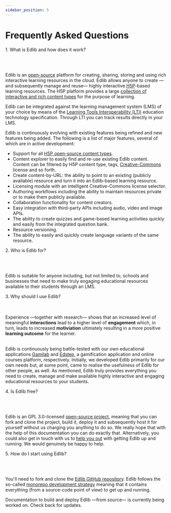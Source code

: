 ```yaml
---
sidebar_position: 5
---
```


# Frequently Asked Questions

<p class="edlib-question">1. What is Edlib and how does it work?</p>
<br/>
<br/>

Edlib is an [open-source](https://github.com/cerpus/Edlib) platform for creating, sharing, storing and using rich interactive learning resources in the cloud. Edlib allows anyone to create &mdash;and subsequently manage and reuse&mdash; highly interactive [H5P](https://h5p.org/)-based learning resources. The H5P platform provides a large [collection of interactive and rich content types](https://h5p.org/content-types-and-applications) for the purpose of learning. 

Edlib can be integrated against the learning management system (LMS) of your choice by means of the [Learning Tools Interoperability (LTI)](https://www.imsglobal.org/activity/learning-tools-interoperability) education technology specification. Through LTI you can track results directly in your LMS.

Edlib is continuously evolving with existing features being refined and new features being added. The following is a list of major features, several of which are in active development:

* Support for all [H5P open-source content types](https://h5p.org/content-types-and-applications).
* Content explorer to easily find and re-use existing Edlib content. Content can be filtered by H5P content type, tags, [Creative-Commons](https://creativecommons.org/) license and so forth.
* Create content-by-URL: the ability to point to an existing (publicly available) resource and turn it into an Edlib-based learning resource.
* Licensing module with an intelligent Creative-Commons license selector.
* Authoring workflows including the ability to maintain resources private or to make them publicly available.
* Collaboration functionality for content creators.
* Easy integration with third-party APIs including audio, video and image APIs.
* The ability to create quizzes and game-based learning activities quickly and easily from the integrated question bank.
* Resource versioning. 
* The ability to easily and quickly create language variants of the same resource.

<p class="edlib-question">2. Who is Edlib for?</p>
<br/>
<br/>

Edlib is suitable for anyone including, but not limited to, schools and businesses that need to make truly engaging educational resources available to their students through an LMS.

<p class="edlib-question">3. Why should I use Edlib?</p>
<br/>
<br/>
Experience &mdash;together with research&mdash; shows that an increased level of meaningful <b>interactions</b> lead to a higher level of <b>engagement</b> which, in turn, leads to increased <b>motiviation</b> ultimately resulting in a more positive <b>learning outcome</b> for the learner.
<br/>
<br/>

Edlib is continuously being battle-tested with our own educational applications [Gamilab](https://gamilab.com/) and [Edstep](https://edstep.com/), a gamification application and online courses platform, respectively. Initially, we developed Edlib primarily for our own needs but, at some point, came to realise the usefulness of Edlib for other people, as well. As mentioned, Edlib truly provides everything you need to create, manage and make available highly interactive and engaging educational resources to your students.

<p class="edlib-question">4. Is Edlib free?</p>
<br/>
<br/>

Edlib is an GPL 3.0-licensed [open-source project](https://github.com/cerpus/Edlib), meaning that you can fork and clone the project, build it, deploy it and subsequently host it for yourself without us charging you anything to do so. We really hope that with the help of this documentation you can do exactly that. Alternatively, you could also get in touch with us to [help you out](/docs/solutions/custom-development) with getting Edlib up and running. We would genuinely be happy to help. 

<p class="edlib-question">5. How do I start using Edlib?</p>
<br/>
<br/>

You'll need to fork and clone the [Edlib GitHub repository](https://github.com/cerpus/Edlib). Edlib follows the so-called [monorepo development strategy](https://en.wikipedia.org/wiki/Monorepo) meaning that it contains everything (from a source-code point of view) to get up and running.

Documentation to build and deploy Edlib &mdash;from source&mdash; is currently being worked on. Check back for updates.